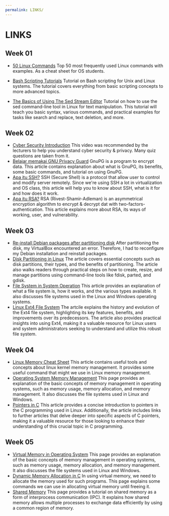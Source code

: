 ```yaml
---
permalink: LINKS/
---
```

# LINKS
## Week 01
* [50 Linux Commands](https://www.javatpoint.com/linux-commands) 
  Top 50 most frequently used Linux commands with examples. As a cheat sheet for OS students.

* [Bash Scripting Tutorials](https://www.learnshell.org/) 
  Tutorial on Bash scripting for Unix and Linux systems. The tutorial covers everything from basic scripting concepts to more advanced topics.

* [The Basics of Using The Sed Stream Editor](https://www.digitalocean.com/community/tutorials/the-basics-of-using-the-sed-stream-editor-to-manipulate-text-in-linux) 
  Tutorial on how to use the sed command-line tool in Linux for text manipulation. This tutorial will teach you basic syntax, various commands, and practical examples for tasks like search and replace, text deletion, and more.
## Week 02
* [Cyber Security Introduction](https://youtu.be/rcDO8km6R6c?si=9Y9HwO3KWXC5NPyp)
  This video was recommended by the lecturers to help you understand cyber security & privacy. Many quiz questions are taken from it.
* [Belajar memakai GNU Privacy Guard](https://medium.com/kode-dan-kodean/belajar-memakai-gnu-privacy-guard-gnupg-gpg-3944e19dba91)
  GnuPG is a program to encrypt data. This article contains explanation about what is GnuPG, its benefits, some basic commands, and tutorial on using GnuPG.
* [Apa itu SSH?](https://www.biznetgio.com/en/news/apa-itu-ssh-pengertian-fungsi-dan-cara-kerjanya)
  SSH (Secure Shell) is a protocol that allow user to control and modify server remotely. Since we're using SSH a lot in virtualization and OS class, this article will help you to know about SSH, what is it for and how does it work. 
* [Apa itu RSA?](https://www.encryptionconsulting.com/education-center/what-is-rsa/)
  RSA (Rivest-Shamir-Adleman) is an asymmetrical encryption algorithm to encrypt & decrypt dat with two-factors-authentication. This article explains more about RSA, its ways of working, user, and vulnerability.
## Week 03
* [Re-install Debian packages after partitioning disk](https://osp4diss.vlsm.org/osp-103.html) After partitioning the disk, my VirtualBox encountered an error. Therefore, I had to reconfigure my Debian installation and reinstall packages.
* [Disk Partitioning in Linux](https://www.geeksforgeeks.org/disk-partitioning-in-linux/) The article covers essential concepts such as disk partitions, their types, and the benefits of partitioning. The article also walks readers through practical steps on how to create, resize, and manage partitions using command-line tools like fdisk, parted, and gdisk.
* [File System in System Operation](https://www.geeksforgeeks.org/file-systems-in-operating-system/) This article provides an explanation of what a file system is, how it works, and the various types available. It also discusses file systems used in the Linux and Windows operating systems.
* [Linux Ext4 File System](https://opensource.com/article/17/5/introduction-ext4-filesystem) The artcile explains the history and evolution of the Ext4 file system, highlighting its key features, benefits, and improvements over its predecessors. The article also provides practical insights into using Ext4, making it a valuable resource for Linux users and system administrators seeking to understand and utilize this robust file system.
## Week 04
* [Linux Memory Cheat Sheet](https://gabrio-tognozzi.medium.com/linux-memory-cheat-sheet-2c7454aa1e29) This article contains useful tools and concepts about linux kernel memory management. It provides some useful command that might we use in Linux memory management.
* [Operating System Memory Management](https://www.tutorialspoint.com/operating_system/os_memory_management.htm) This page provides an explanation of the basic concepts of memory management in operating systems, such as memory usage, memory allocation, and memory management. It also discusses the file systems used in Linux and Windows.
* [Pointers in C](https://linuxhint.com/use-pointers-c/) This article provides a concise introduction to pointers in the C programming used in Linux. Additionally, the article includes links to further articles that delve deeper into specific aspects of C pointers, making it a valuable resource for those looking to enhance their understanding of this crucial topic in C programming.
## Week 05
* [Virtual Memory in Operating System](https://www.guru99.com/virtual-memory-in-operating-system.html) This page provides an explanation of the basic concepts of memory management in operating systems, such as memory usage, memory allocation, and memory management. It also discusses the file systems used in Linux and Windows.
* [Dynamic Memory Allocation in C](https://www.geeksforgeeks.org/dynamic-memory-allocation-in-c-using-malloc-calloc-free-and-realloc/) In using virtual memory, we need to allocate the memory used for such programs. This page explains some commands we can use in allocating virtual memory until freeing it.
* [Shared Memory](https://www.tutorialspoint.com/inter_process_communication/inter_process_communication_shared_memory.htm) This page provides a tutorial on shared memory as a form of interprocess communication (IPC). It explains how shared memory allows multiple processes to exchange data efficiently by using a common region of memory.
